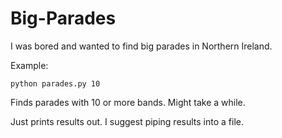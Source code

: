 # Big-Parades
I was bored and wanted to find big parades in Northern Ireland.

Example:

`python parades.py 10`

Finds parades with 10 or more bands. Might take a while.

Just prints results out. I suggest piping results into a file.



